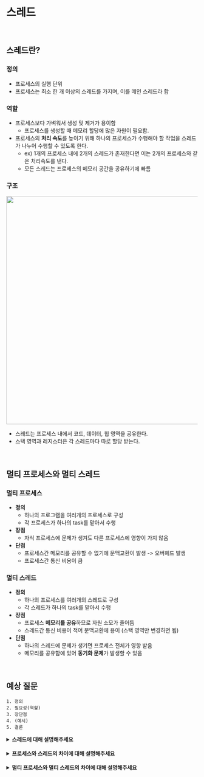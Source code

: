 # 스레드

<br>

## 스레드란?

### 정의

- 프로세스의 실행 단위
- 프로세스는 최소 한 개 이상의 스레드를 가지며, 이를 메인 스레드라 함

### 역할

- 프로세스보다 가벼워서 생성 및 제거가 용이함
    - 프로세스를 생성할 때 메모리 할당에 많은 자원이 필요함.
- 프로세스의 **처리 속도**를 높이기 위해 하나의 프로세스가 수행해야 할 작업을 스레드가 나누어 수행할 수 있도록 한다.
    - ex) 1개의 프로세스 내에 2개의 스레드가 존재한다면 이는 2개의 프로세스와 같은 처리속도를 낸다.
    - 모든 스레드는 프로세스의 메모리 공간을 공유하기에 빠름

### 구조

<img width="600" src="https://user-images.githubusercontent.com/71180414/148265309-db94d90a-58e0-45cf-ae40-6d86ca8710fc.png">

- 스레드는 프로세스 내에서 코드, 데이터, 힙 영역을 공유한다.
- 스택 영역과 레지스터은 각 스레드마다 따로 할당 받는다.

<br>

## 멀티 프로세스와 멀티 스레드

### 멀티 프로세스

- **정의**
    - 하나의 프로그램을 여러개의 프로세스로 구성
    - 각 프로세스가 하나의 task를 맡아서 수행
- **장점**
    - 자식 프로세스에 문제가 생겨도 다른 프로세스에 영향이 가지 않음
- **단점**
    - 프로세스간 메모리를 공유할 수 없기에 문맥교환이 발생 -> 오버헤드 발생
    - 프로세스간 통신 비용이 큼

### 멀티 스레드

- **정의**
    - 하나의 프로세스를 여러개의 스레드로 구성
    - 각 스레드가 하나의 task를 맡아서 수행
- **장점**
    - 프로세스 **메모리를 공유**하므로 자원 소모가 줄어듬
    - 스레드간 통신 비용이 적어 문맥교환에 용이 (스택 영역만 변경하면 됨)
- **단점**
    - 하나의 스레드에 문제가 생기면 프로세스 전체가 영향 받음
    - 메모리를 공유함에 있어 **동기화 문제**가 발생할 수 있음

<br>

## 예상 질문

```
1. 정의
2. 필요성(역할)
3. 장단점
4. (예시)
5. 결론
```

<details>
    <summary><b>스레드에 대해 설명해주세요</b></summary>
    <br>
    스레드는 프로세스의 실행 단위로, 프로세스는 최소 하나 이상의 스레드를 가집니다.<br>
    하나의 프로세스가 수행해야 하는 작업을 스레드가 나누어 수행함으로써 프로세스의 처리 속도를 높이는 역할을 합니다.<br>
    스레드는 프로세스의 코드, 데이터, 힙 영역을 공유하고, 레지스터 및 스택 영역은 각 스레드마다 따로 할당 받습니다.<br>
    각 스레드가 메모리 공간을 공유하기 때문에 스레드간 통신 비용이 적어 문맥교환에 용이합니다.
</details>

<br>

<details>
    <summary><b>프로세스와 스레드의 차이에 대해 설명해주세요</b></summary>
    <br>
    프로세스는 실행중인 프로그램을 뜻하며 독립된 메모리 영역을 가져 프로세스는 서로 침범할 수 없습니다.<br>
    스레드는 프로세스의 실행 단위로 프로세스 메모리 영역 중 스택 영역을 제외한 부분을 공유합니다.
</details>

<br>

<details>
    <summary><b>멀티 프로세스와 멀티 스레드의 차이에 대해 설명해주세요</b></summary>
    <br>
    멀티 프로세스는 하나의 프로그램을 여러개의 프로세스로 구성하는 것으로, 프로세스는 독립된 메모리 영역을 가지고 서로 침범할 수 없습니다.<br>
    멀티 스레드는 하나의 프로세스가 여러개의 스레드로 구성하는 것을 뜻하며 프로세스 내부에서 메모리를 공유합니다.<br>
    이와 같은 자원공유 여부의 차이때문에 멀티 프로세스는 한 프로세스에 문제가 생겨도 다른 프로세스에는 영향을 끼치지 않지만, 멀티 스레드는 한 스레드가 문제가 생기면 프로세스 전체에 영향을 끼치게 되며 동기화 문제가 발생할 수 있습니다.<br>
    하지만 멀티 스레드의 경우 문맥 교환이 발생했을 때 스택 영역만 변경하면 되기에 오버헤드가 적게 발생하는 반면, 멀티 프로세스의 경우 메모리 영역 초기화 작업이 일어나기 때문에 오버헤드가 크게 발생합니다.
</details>

<br>

